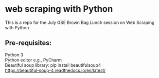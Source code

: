 # web scraping with Python
This is a repo for the July GSE Brown Bag Lunch session on Web Scraping with Python

## Pre-requisites:

Python 3 <br>
Python editor e.g., PyCharm <br>
Beautiful soup library: pip install beautifulsoup4 <br>
https://beautiful-soup-4.readthedocs.io/en/latest/ <br>
